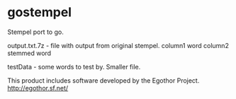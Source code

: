 # gostempel
Stempel port to go.

output.txt.7z - file with output from original stempel. column1 word column2 stemmed word

testData - some words to test by. Smaller file.

This product includes software developed by the Egothor Project. http://egothor.sf.net/
